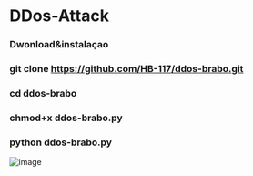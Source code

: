 # DDos-Attack 

### Dwonload&instalaçao

### git clone https://github.com/HB-117/ddos-brabo.git

### cd ddos-brabo

### chmod+x ddos-brabo.py

### python ddos-brabo.py
![image](https://user-images.githubusercontent.com/86242252/122772814-209ffc00-d27e-11eb-988c-31baec38517a.png)
